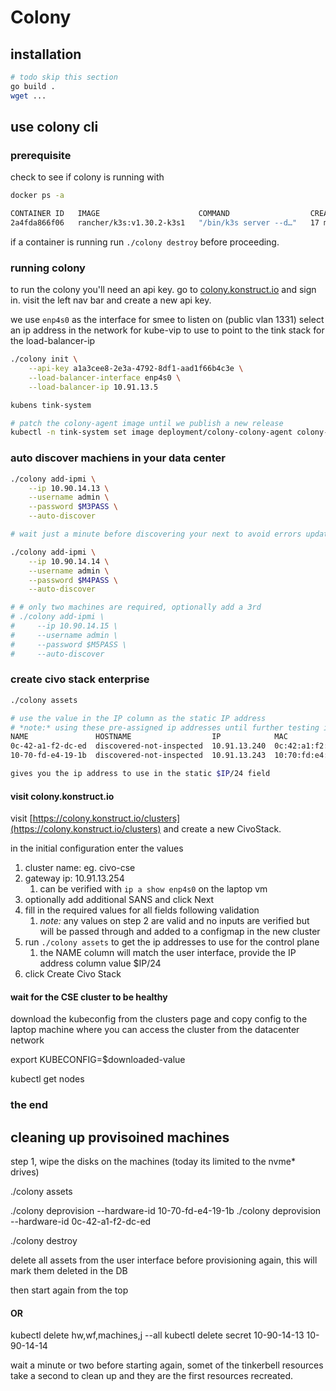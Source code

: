 # Colony

## installation

```sh
# todo skip this section
go build .
wget ...
```

## use colony cli

### prerequisite 

check to see if colony is running with

```sh
docker ps -a

CONTAINER ID   IMAGE                      COMMAND                  CREATED          STATUS          PORTS     NAMES
2a4fda866f06   rancher/k3s:v1.30.2-k3s1   "/bin/k3s server --d…"   17 minutes ago   Up 17 minutes             colony-k3s
```

if a container is running run `./colony destroy` before proceeding. 

### running colony


to run the colony you'll need an api key. go to [colony.konstruct.io](https://colony.konstruct.io/) and sign in. visit the left nav bar and create a new api key. 

we use `enp4s0`  as the interface for smee to listen on (public vlan 1331)
select an ip address in the network for kube-vip to use to point to the tink stack for the load-balancer-ip

```sh
./colony init \
    --api-key a1a3cee8-2e3a-4792-8df1-aad1f66b4c3e \
    --load-balancer-interface enp4s0 \
    --load-balancer-ip 10.91.13.5

kubens tink-system

# patch the colony-agent image until we publish a new release
kubectl -n tink-system set image deployment/colony-colony-agent colony-agent=ghcr.io/konstructio/colony-agent:93fde8b
```

### auto discover machiens in your data center

```sh
./colony add-ipmi \
    --ip 10.90.14.13 \
    --username admin \
    --password $M3PASS \
    --auto-discover

# wait just a minute before discovering your next to avoid errors updating objects in cluster

./colony add-ipmi \
    --ip 10.90.14.14 \
    --username admin \
    --password $M4PASS \
    --auto-discover

# # only two machines are required, optionally add a 3rd
# ./colony add-ipmi \
#     --ip 10.90.14.15 \
#     --username admin \
#     --password $M5PASS \
#     --auto-discover
```

### create civo stack enterprise

```sh
./colony assets

# use the value in the IP column as the static IP address
# *note:* using these pre-assigned ip addresses until further testing is done
NAME               HOSTNAME                  IP            MAC                STATUS  
0c-42-a1-f2-dc-ed  discovered-not-inspected  10.91.13.240  0c:42:a1:f2:dc:ed
10-70-fd-e4-19-1b  discovered-not-inspected  10.91.13.243  10:70:fd:e4:19:1b  

gives you the ip address to use in the static $IP/24 field
```

#### visit colony.konstruct.io

visit [https://colony.konstruct.io/clusters](https://colony.konstruct.io/clusters) and create a new CivoStack.   

in the initial configuration enter the values
1. cluster name: eg. civo-cse
2. gateway ip: 10.91.13.254
   1. can be verified with `ip a show enp4s0` on the laptop vm
3. optionally add additional SANS and click Next
4. fill in the required values for all fields following validation 
   1. *note:* any values on step 2 are valid and no inputs are verified but will be passed through and added to a configmap in the new cluster
5. run `./colony assets` to get the ip addresses to use for the control plane
   1. the NAME column will match the user interface, provide the IP address column value $IP/24
6. click Create Civo Stack

#### wait for the CSE cluster to be healthy

download the kubeconfig from the clusters page and copy config to the laptop machine where you can access the 
cluster from the datacenter network

export KUBECONFIG=$downloaded-value


kubectl get nodes 

### the end

## cleaning up provisoined machines

step 1, wipe the disks on the machines (today its limited to the nvme* drives)

./colony assets

./colony deprovision --hardware-id 10-70-fd-e4-19-1b
./colony deprovision --hardware-id 0c-42-a1-f2-dc-ed

./colony destroy

delete all assets from the user interface before provisioning again, this will mark them deleted in the DB 

then start again from the top

#### OR

kubectl delete hw,wf,machines,j --all
kubectl delete secret 10-90-14-13 10-90-14-14

wait a minute or two 
before starting again, somet of the tinkerbell resources take a second to clean 
up and they are the first resources recreated. 

